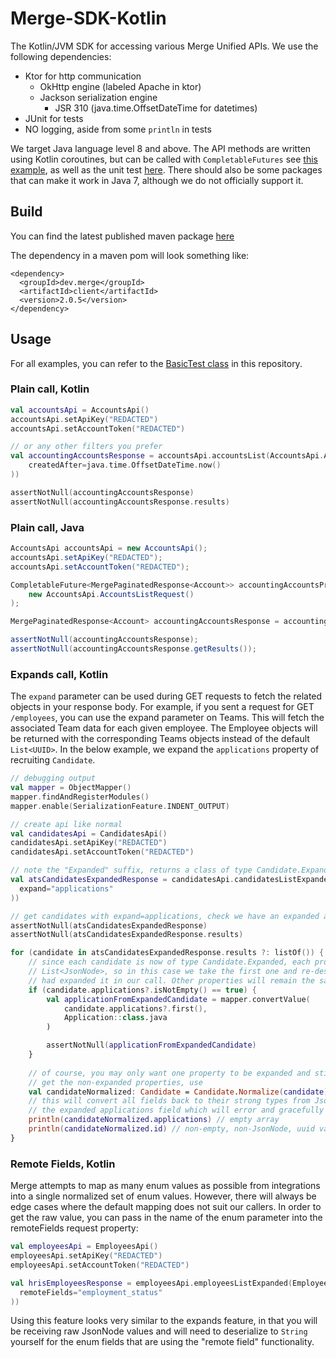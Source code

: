 # Merge-SDK-Kotlin

The Kotlin/JVM SDK for accessing various Merge Unified APIs. We use the following dependencies:

* Ktor for http communication
  * OkHttp engine (labeled Apache in ktor)
  * Jackson serialization engine
    * JSR 310 (java.time.OffsetDateTime for datetimes)
* JUnit for tests
* NO logging, aside from some `println` in tests

We target Java language level 8 and above. The API methods are written using Kotlin coroutines, but can be called with
`CompletableFutures` see [this example](https://stackoverflow.com/a/52887677), as well as the unit test 
[here](src/test/java/dev/merge/client/BasicJavaTest.java). There should also be some packages that can make it 
work in Java 7, although we do not officially support it.

## Build

You can find the latest published maven package [here](https://s01.oss.sonatype.org/#nexus-search;quick~dev.merge.client)

The dependency in a maven pom will look something like:

```
<dependency>
  <groupId>dev.merge</groupId>
  <artifactId>client</artifactId>
  <version>2.0.5</version>
</dependency>
```

## Usage

For all examples, you can refer to the [BasicTest class](src/test/kotlin/dev/merge/client/BasicTest.kt) in this
repository.

### Plain call, Kotlin

```kotlin
val accountsApi = AccountsApi()
accountsApi.setApiKey("REDACTED")
accountsApi.setAccountToken("REDACTED")

// or any other filters you prefer
val accountingAccountsResponse = accountsApi.accountsList(AccountsApi.AccountsListRequest(
    createdAfter=java.time.OffsetDateTime.now()
))

assertNotNull(accountingAccountsResponse)
assertNotNull(accountingAccountsResponse.results)
```

### Plain call, Java

```java
AccountsApi accountsApi = new AccountsApi();
accountsApi.setApiKey("REDACTED");
accountsApi.setAccountToken("REDACTED");

CompletableFuture<MergePaginatedResponse<Account>> accountingAccountsPromise = accountsApi.accountsListAsync(
    new AccountsApi.AccountsListRequest()
);

MergePaginatedResponse<Account> accountingAccountsResponse = accountingAccountsPromise.get();

assertNotNull(accountingAccountsResponse);
assertNotNull(accountingAccountsResponse.getResults());
```

### Expands call, Kotlin

The `expand` parameter can be used during GET requests to fetch the related objects in your response body. For example,
if you sent a request for GET `/employees`, you can use the expand parameter on Teams. This will fetch the associated
Team data for each given employee. The Employee objects will be returned with the corresponding Teams objects instead of
the default `List<UUID>`. In the below example, we expand the `applications` property of recruiting `Candidate`.

```kotlin
// debugging output
val mapper = ObjectMapper()
mapper.findAndRegisterModules()
mapper.enable(SerializationFeature.INDENT_OUTPUT)

// create api like normal
val candidatesApi = CandidatesApi()
candidatesApi.setApiKey("REDACTED")
candidatesApi.setAccountToken("REDACTED")

// note the "Expanded" suffix, returns a class of type Candidate.Expanded
val atsCandidatesExpandedResponse = candidatesApi.candidatesListExpanded(CandidatesApi.CandidatesListRequest(
  expand="applications"
))

// get candidates with expand=applications, check we have an expanded application sub object
assertNotNull(atsCandidatesExpandedResponse)
assertNotNull(atsCandidatesExpandedResponse.results)

for (candidate in atsCandidatesExpandedResponse.results ?: listOf()) {
    // since each candidate is now of type Candidate.Expanded, each property will be of type JsonNode or
    // List<JsonNode>, so in this case we take the first one and re-deserialize it again to type Application since we
    // had expanded it in our call. Other properties will remain the same.
    if (candidate.applications?.isNotEmpty() == true) {
        val applicationFromExpandedCandidate = mapper.convertValue(
            candidate.applications?.first(),
            Application::class.java
        )

        assertNotNull(applicationFromExpandedCandidate)
    }
  
    // of course, you may only want one property to be expanded and still have easy access to the other properties. To
    // get the non-expanded properties, use
    val candidateNormalized: Candidate = Candidate.Normalize(candidate)
    // this will convert all fields back to their strong types from JsonNode, if possible (it will even try to do so on
    // the expanded applications field which will error and gracefully continue to other properties)
    println(candidateNormalized.applications) // empty array
    println(candidateNormalized.id) // non-empty, non-JsonNode, uuid value
}
```

### Remote Fields, Kotlin

Merge attempts to map as many enum values as possible from integrations into a single normalized set of enum values.
However, there will always be edge cases where the default mapping does not suit our callers. In order to get the raw
value, you can pass in the name of the enum parameter into the remoteFields request property:

```kotlin
val employeesApi = EmployeesApi()
employeesApi.setApiKey("REDACTED")
employeesApi.setAccountToken("REDACTED")

val hrisEmployeesResponse = employeesApi.employeesListExpanded(EmployeesApi.EmployeesListRequest(
  remoteFields="employment_status"
))
```

Using this feature looks very similar to the expands feature, in that you will be receiving raw JsonNode values and will
need to deserialize to `String` yourself for the enum fields that are using the "remote field" functionality.

